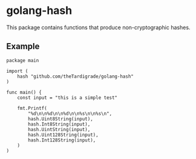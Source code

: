 # golang-hash

This package contains functions that produce non-cryptographic hashes.

## Example

```golang
package main

import (
	hash "github.com/theTardigrade/golang-hash"
)

func main() {
	const input = "this is a simple test"

	fmt.Printf(
		"%d\n\n%d\n\n%d\n\n%s\n\n%s\n",
		hash.Uint8String(input),
		hash.Int8String(input),
		hash.UintString(input),
		hash.Uint128String(input),
		hash.Int128String(input),
	)
)
```
